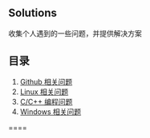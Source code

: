 Solutions
--------
收集个人遇到的一些问题，并提供解决方案

## 目录

1.  [Github 相关问题](./github.md)
2.  [Linux 相关问题](./linux.md)
3.  [C/C++ 编程问题](./C&C++.md)
4.  [Windows 相关问题](./windows.md)

====
